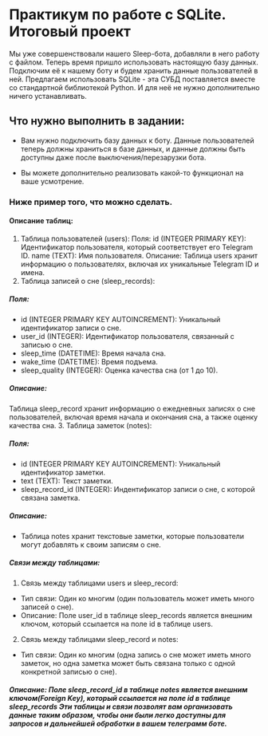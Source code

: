# Практикум по работе с SQLite. Итоговый проект

Мы уже совершенствовали нашего Sleep-бота, добавляли в него работу с файлом.  Теперь время пришло использовать настоящую базу данных.  Подключим её к нашему боту и будем хранить данные пользователей в ней.
Предлагаем использовать SQLite - эта СУБД поставляется вместе со стандартной библиотекой Python. И для неё не нужно дополнительно ничего устанавливать.

## Что нужно выполнить в задании:

- Вам нужно подключить базу данных к боту. Данные пользователей теперь должны храниться в базе данных, и данные должны быть доступны даже после выключения/перезарузки бота.

- Вы можете дополнительно реализовать какой-то функционал на ваше усмотрение.

### Ниже пример того, что можно сделать.
 
#### Описание таблиц:
1. Таблица пользователей (users):
Поля:
id (INTEGER PRIMARY KEY): Идентификатор пользователя, который соответствует его Telegram ID.
name (TEXT): Имя пользователя.
Описание:
Таблица users хранит информацию о пользователях, включая их уникальные Telegram ID и имена.
2. Таблица записей о сне (sleep_records):
##### Поля:
- id (INTEGER PRIMARY KEY AUTOINCREMENT): Уникальный идентификатор записи о сне.
- user_id (INTEGER): Идентификатор пользователя, связанный с записью о сне.
- sleep_time (DATETIME): Время начала сна.
- wake_time (DATETIME): Время подъема.
- sleep_quality (INTEGER): Оценка качества сна (от 1 до 10).
##### Описание:
Таблица sleep_record хранит информацию о ежедневных записях о сне пользователей, включая время начала и окончания сна, а также оценку качества сна.
3. Таблица заметок (notes):
##### Поля:
- id (INTEGER PRIMARY KEY AUTOINCREMENT): Уникальный идентификатор заметки.
- text (TEXT): Текст заметки.
- sleep_record_id (INTEGER): Индентификатор записи о сне, с которой связана заметка.
##### Описание:
- Таблица notes хранит текстовые заметки, которые пользователи могут добавлять к своим записям о сне.
##### Связи между таблицами:
1. Связь между таблицами users и sleep_record:
- Тип связи: Один ко многим (один пользователь может иметь много записей о сне).
- Описание: Поле user_id в таблице sleep_records является внешним ключом, который ссылается на поле id в таблице users.
2. Связь между таблицами sleep_record и notes:
- Тип связи: Один ко многим (одна запись о сне может иметь много заметок, но одна заметка может быть связана только с одной конкретной записью о сне).
##### Описание: Поле sleep_record_id в таблице notes является внешним ключом(Foreign Key), который ссылается на поле id в таблице sleep_records Эти таблицы и связи позволят вам организовать данные таким образом, чтобы они были легко доступны для запросов и дальнейшей обработки в вашем телеграмм боте.